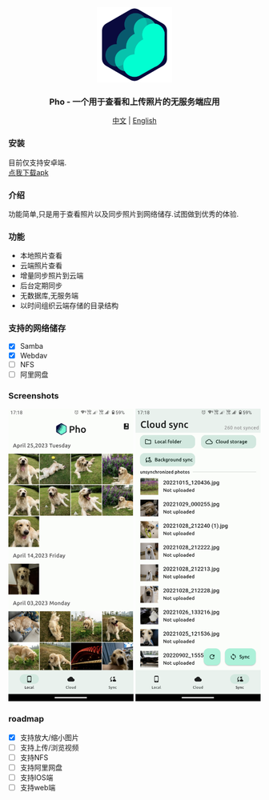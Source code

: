 <br/><br/><p align="center">
<img src="assets/icon/pho_icon.png" width="150">
</p>
<h3 align="center">
Pho - 一个用于查看和上传照片的无服务端应用
</h3>
<p align="center">
  <a href="README.md">中文</a> | <a href="README_EN.md">English</a>
</p>

### 安装
目前仅支持安卓端.  
[点我下载apk](https://github.com/fregie/pho/releases)

### 介绍
功能简单,只是用于查看照片以及同步照片到网络储存.试图做到优秀的体验.

### 功能
* 本地照片查看
* 云端照片查看
* 增量同步照片到云端
* 后台定期同步
* 无数据库,无服务端
* 以时间组织云端存储的目录结构

### 支持的网络储存
- [x] Samba
- [x] Webdav
- [ ] NFS
- [ ] 阿里网盘

### Screenshots
<img src="assets/screenshot/Screenshot_01.png" width="250">
<img src="assets/screenshot/Screenshot_02.png" width="250">

### roadmap
- [x] 支持放大/缩小图片
- [ ] 支持上传/浏览视频
- [ ] 支持NFS
- [ ] 支持阿里网盘
- [ ] 支持IOS端
- [ ] 支持web端